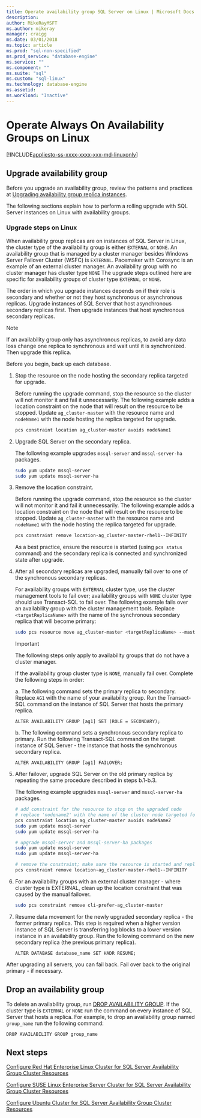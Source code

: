 ```yaml
---
title: Operate availability group SQL Server on Linux | Microsoft Docs
description: 
author: MikeRayMSFT 
ms.author: mikeray 
manager: craigg
ms.date: 03/01/2018
ms.topic: article
ms.prod: "sql-non-specified"
ms.prod_service: "database-engine"
ms.service: ""
ms.component: ""
ms.suite: "sql"
ms.custom: "sql-linux"
ms.technology: database-engine
ms.assetid: 
ms.workload: "Inactive"
---
```

# Operate Always On Availability Groups on Linux

[!INCLUDE[appliesto-ss-xxxx-xxxx-xxx-md-linuxonly](../includes/appliesto-ss-xxxx-xxxx-xxx-md-linuxonly.md)]

## Upgrade availability group

Before you upgrade an availability group, review the patterns and practices at [Upgrading availability group replica instances](../database-engine/availability-groups/windows/upgrading-always-on-availability-group-replica-instances.md).

The following sections explain how to perform a rolling upgrade with SQL Server instances on Linux with availability groups. 

### Upgrade steps on Linux

When availability group replicas are on instances of SQL Server in Linux, the cluster type of the availability group is either `EXTERNAL` or `NONE`. An availability group that is managed by a cluster manager besides Windows Server Failover Cluster (WSFC) is `EXTERNAL`. Pacemaker with Corosync is an example of an external cluster manager. An availability group with no cluster manager has cluster type `NONE` The upgrade steps outlined here are specific for availability groups of cluster type `EXTERNAL` or `NONE`.

The order in which you upgrade instances depends on if their role is secondary and whether or not they host synchronous or asynchronous replicas. Upgrade instances of SQL Server that host asynchronous secondary replicas first. Then upgrade instances that host synchronous secondary replicas. 

   >[!NOTE]
   >If an availability group only has asynchronous replicas, to avoid any data loss change one replica to synchronous and wait until it is synchronized. Then upgrade this replica.
   
Before you begin, back up each database.

1. Stop the resource on the node hosting the secondary replica targeted for upgrade.
   
   Before running the upgrade command, stop the resource so the cluster will not monitor it and fail it unnecessarily. The following example adds a location constraint on the node that will result on the resource to be stopped. Update `ag_cluster-master` with the resource name and `nodeName1` with the node hosting the replica targeted for upgrade.

   ```bash
   pcs constraint location ag_cluster-master avoids nodeName1
   ```

1. Upgrade SQL Server on the secondary replica.

   The following example upgrades `mssql-server` and `mssql-server-ha` packages.

   ```bash
   sudo yum update mssql-server
   sudo yum update mssql-server-ha
   ```
1. Remove the location constraint.

   Before running the upgrade command, stop the resource so the cluster will not monitor it and fail it unnecessarily. The following example adds a location constraint on the node that will result on the resource to be stopped. Update `ag_cluster-master` with the resource name and `nodeName1` with the node hosting the replica targeted for upgrade.

   ```bash
   pcs constraint remove location-ag_cluster-master-rhel1--INFINITY
   ```
   As a best practice, ensure the resource is started (using `pcs status` command) and the secondary replica is connected and synchronized state after upgrade.

1. After all secondary replicas are upgraded, manually fail over to one of the synchronous secondary replicas.

   For availability groups with `EXTERNAL` cluster type, use the cluster management tools to fail over; availability groups with `NONE` cluster type should use Transact-SQL to fail over. 
   The following example fails over an availability group with the cluster management tools. Replace `<targetReplicaName>` with the name of the synchronous secondary replica that will become primary:

   ```bash
   sudo pcs resource move ag_cluster-master <targetReplicaName> --master  
   ``` 
   
   >[!IMPORTANT]
   >The following steps only apply to availability groups that do not have a cluster manager.

   If the availability group cluster type is `NONE`, manually fail over. Complete the following steps in order:

      a. The following command sets the primary replica to secondary. Replace `AG1` with the name of your availability group. Run the Transact-SQL command on the instance of SQL Server that hosts the primary replica.

      ```transact-sql
      ALTER AVAILABILITY GROUP [ag1] SET (ROLE = SECONDARY);
      ```

      b. The following command sets a synchronous secondary replica to primary. Run the following Transact-SQL command on the target instance of SQL Server - the instance that hosts the synchronous secondary replica.

      ```transact-sql
      ALTER AVAILABILITY GROUP [ag1] FAILOVER;
      ```

1. After failover, upgrade SQL Server on the old primary replica by repeating the same procedure described in steps b.1-b.3.

   The following example upgrades `mssql-server` and `mssql-server-ha` packages.

   ```bash
   # add constraint for the resource to stop on the upgraded node
   # replace 'nodename2' with the name of the cluster node targeted for upgrade
   pcs constraint location ag_cluster-master avoids nodeName2
   sudo yum update mssql-server
   sudo yum update mssql-server-ha
   ```
   
   ```bash
   # upgrade mssql-server and mssql-server-ha packages
   sudo yum update mssql-server
   sudo yum update mssql-server-ha
   ```

   ```bash
   # remove the constraint; make sure the resource is started and replica is connected and synchronized
   pcs constraint remove location-ag_cluster-master-rhel1--INFINITY
   ```

1. For an availability groups with an external cluster manager - where cluster type is EXTERNAL, clean up the location constraint that was caused by the manual failover. 

   ```bash
   sudo pcs constraint remove cli-prefer-ag_cluster-master  
   ```

1. Resume data movement for the newly upgraded secondary replica - the former primary replica. This step is required when a higher version instance of SQL Server is transferring log blocks to a lower version instance in an availability group. Run the following command on the new secondary replica (the previous primary replica).

   ```transact-sql
   ALTER DATABASE database_name SET HADR RESUME;
   ```

After upgrading all servers, you can fail back. Fail over back to the original primary - if necessary. 

## Drop an availability group

To delete an availability group, run [DROP AVAILABILITY GROUP](../t-sql/statements/drop-availability-group-transact-sql.md). If the cluster type is `EXTERNAL` or `NONE` run the command on every instance of SQL Server that hosts a replica. For example, to drop an availability group named `group_name` run the following command:

   ```transact-sql
   DROP AVAILABILITY GROUP group_name
   ```
 

## Next steps

[Configure Red Hat Enterprise Linux Cluster for SQL Server Availability Group Cluster Resources](sql-server-linux-availability-group-cluster-rhel.md)

[Configure SUSE Linux Enterprise Server Cluster for SQL Server Availability Group Cluster Resources](sql-server-linux-availability-group-cluster-sles.md)

[Configure Ubuntu Cluster for SQL Server Availability Group Cluster Resources](sql-server-linux-availability-group-cluster-ubuntu.md)

